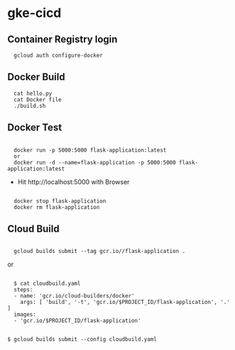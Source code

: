 # gke-cicd

## Container Registry login

~~~
  gcloud auth configure-docker
~~~

## Docker Build

~~~
  cat hello.py
  cat Docker file
  ./build.sh
~~~

## Docker Test

<code>
  docker run -p 5000:5000 flask-application:latest 
  or
  docker run -d --name=flask-application -p 5000:5000 flask-application:latest
</code>

  * Hit http://localhost:5000 with Browser

<code>
  docker stop flask-application
  docker rm flask-application
</code>

## Cloud Build

<code>
  gcloud builds submit --tag gcr.io/<project-id>/flask-application .
</code>

or

<code>
  $ cat cloudbuild.yaml
  steps:
  - name: 'gcr.io/cloud-builders/docker'
    args: [ 'build', '-t', 'gcr.io/$PROJECT_ID/flask-application', '.' ]
  images:
  - 'gcr.io/$PROJECT_ID/flask-application'

  $ gcloud builds submit --config cloudbuild.yaml
</code>

